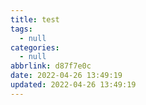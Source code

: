 ```yaml
---
title: test
tags:
  - null
categories:
  - null
abbrlink: d87f7e0c
date: 2022-04-26 13:49:19
updated: 2022-04-26 13:49:19
---
```






*<!--more-->*

